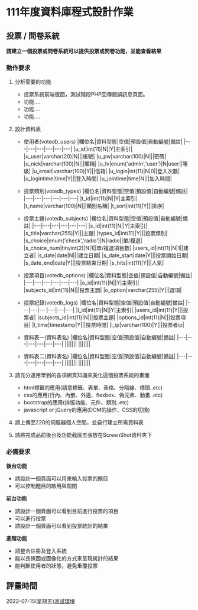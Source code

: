 # 111年度資料庫程式設計作業

## 投票 / 問卷系統
**請建立一個投票或問卷系統可以提供投票或問卷功能，並能查看結果**

### 動作要求
1. 分析需要的功能
    * 投票系統前端版面，測試階段PHP回傳錯誤訊息頁面。
    * 功能....
    * 功能....
    * 功能....


2. 設計資料表
    * 使用者(votedb_users)
        |欄位名|資料型態|空值|預設值|自動編號|備註|
        |---|---|---|---|---|---|
        |u_id|int(11)|N||Y|主索引|
        |u_user|varchar(20)|N|||帳號|
        |u_pw|varchar(100)|N|||密碼|
        |u_nick|varchar(100)|N|||暱稱|
        |u_lv|enum('admin','user')|N|user||等級|
        |u_email|varchar(100)|Y|||信箱|
        |u_login|int(11)|N|0||登入次數|
        |u_logintime|time|Y|||登入時間|
        |u_jointime|time|N|||加入時間|
    * 投票類別(votedb_types)
        |欄位名|資料型態|空值|預設值|自動編號|備註|
        |---|---|---|---|---|---|
        |t_id|int(11)|N||Y|主索引|
        |t_name|varchar(100)|N|||類別名稱|
        |t_sort|int(11)|Y|||排序|
    * 投票主題(votedb_subjects)
        |欄位名|資料型態|空值|預設值|自動編號|備註|
        |---|---|---|---|---|---|
        |s_id|int(11)|N||Y|主索引|
        |s_title|varchar(255)|Y|||主題|
        |types_id|int(11)|Y|||投票類別|
        |s_choice|enum('check','radio')|N|radio||單/複選|
        |s_choice_num|tinyint(2)|N|1||單/複選項目數|
        |users_id|int(11)|N|1||建立者|
        |s_date|date|N|||建立日期|
        |s_date_start|date|Y|||投票開始日期|
        |s_date_end|date|Y|||投票結束日期|
        |s_hits|int(11)|Y|||人氣|
    * 投票項目(votedb_options)
        |欄位名|資料型態|空值|預設值|自動編號|備註|
        |---|---|---|---|---|---|
        |o_id|int(11)|N||Y|主索引|
        |subjects_id|int(11)|N|||投票主題|
        |o_option|varchar(255)|Y|||選項|
    * 投票紀錄(votedb_logs)
        |欄位名|資料型態|空值|預設值|自動編號|備註|
        |---|---|---|---|---|---|
        |l_id|int(11)|N||Y|主索引|
        |users_id|int(11)|Y|||投票者|
        |subjects_id|int(11)|N|||投票主題|
        |options_id|int(11)|N|||投票項目|
        |l_time|timestamp|Y|||投票時間|
        |l_ip|varchar(100)|Y|||投票者ip|


    * 資料表一(資料表名)
        |欄位名|資料型態|空值|預設值|自動編號|備註|
        |---|---|---|---|---|---|
        |||||||
        |||||||
    * 資料表二(資料表名)
        |欄位名|資料型態|空值|預設值|自動編號|備註|
        |---|---|---|---|---|---|
        |||||||
        |||||||
    
3. 請充分運用學到的各項網頁知識來美化這個投票系統的畫面
    * html標籤的應用(語意標籤、表單、表格、分隔線、標頭..etc)
    * css的應用(行內、內嵌、外連、flexbox、偽元素、動畫..etc)
    * bootstrap的應用(排版功能、元件、類別..etc)
    * javascript or jQuery的應用(DOM的操作、CSS的切換)

4. 請上傳至220的伺服器個人空間，並自行建立所需資料表
   
5. 請將完成品前後台及功能截圖五張放在ScreenShot資料夾下


### 必備要求
**後台功能**
* 請設計一個頁面可以用來輸入投票的題目
* 可以控制題目的啟用與關閉

**前台功能**
* 請設計一個頁面可以看到目前進行投票的項目
* 可以進行投票
* 請設計一個頁面可以看到投票統計的結果

**進階功能**
* 請整合註冊及登入系統
* 能以長條圖或圖像化的方式來呈現統計的結果
* 能判斷使用者的狀態，避免重覆投票

## 評量時間
2022-07-15(星期五)[測試環境](http://220.128.133.15/s1110201/vote)